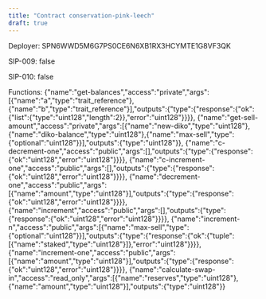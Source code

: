 ```yaml
---
title: "Contract conservation-pink-leech"
draft: true
---
```

Deployer: SPN6WWD5M6G7PS0CE6N6XB1RX3HCYMTE1G8VF3QK

SIP-009: false

SIP-010: false

Functions:
{"name":"get-balances","access":"private","args":[{"name":"a","type":"trait_reference"},{"name":"b","type":"trait_reference"}],"outputs":{"type":{"response":{"ok":{"list":{"type":"uint128","length":2}},"error":"uint128"}}}}, {"name":"get-sell-amount","access":"private","args":[{"name":"new-diko","type":"uint128"},{"name":"diko-balance","type":"uint128"},{"name":"max-sell","type":{"optional":"uint128"}}],"outputs":{"type":"uint128"}}, {"name":"c-decrement-one","access":"public","args":[],"outputs":{"type":{"response":{"ok":"uint128","error":"uint128"}}}}, {"name":"c-increment-one","access":"public","args":[],"outputs":{"type":{"response":{"ok":"uint128","error":"uint128"}}}}, {"name":"decrement-one","access":"public","args":[{"name":"amount","type":"uint128"}],"outputs":{"type":{"response":{"ok":"uint128","error":"uint128"}}}}, {"name":"increment","access":"public","args":[],"outputs":{"type":{"response":{"ok":"uint128","error":"uint128"}}}}, {"name":"increment-n","access":"public","args":[{"name":"max-sell","type":{"optional":"uint128"}}],"outputs":{"type":{"response":{"ok":{"tuple":[{"name":"staked","type":"uint128"}]},"error":"uint128"}}}}, {"name":"increment-one","access":"public","args":[{"name":"amount","type":"uint128"}],"outputs":{"type":{"response":{"ok":"uint128","error":"uint128"}}}}, {"name":"calculate-swap-in","access":"read_only","args":[{"name":"reserves","type":"uint128"},{"name":"amount","type":"uint128"}],"outputs":{"type":"uint128"}}
